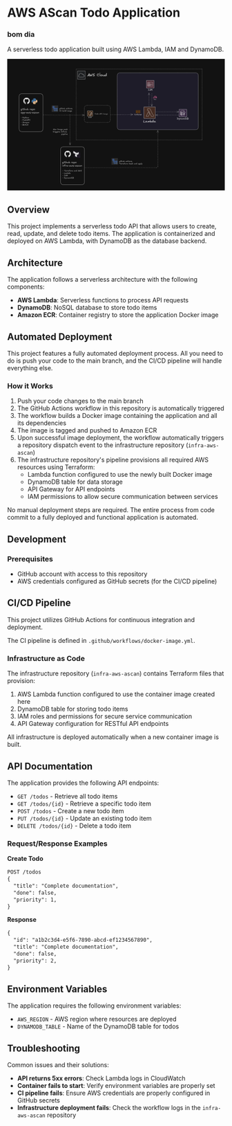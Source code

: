 # AWS AScan Todo Application
### bom dia
A serverless todo application built using AWS Lambda, IAM and DynamoDB.

![alt text](assets/image.png)

## Overview

This project implements a serverless todo API that allows users to create, read, update, and delete todo items. The application is containerized and deployed on AWS Lambda, with DynamoDB as the database backend.

## Architecture

The application follows a serverless architecture with the following components:
- **AWS Lambda**: Serverless functions to process API requests
- **DynamoDB**: NoSQL database to store todo items
- **Amazon ECR**: Container registry to store the application Docker image

## Automated Deployment

This project features a fully automated deployment process. All you need to do is push your code to the main branch, and the CI/CD pipeline will handle everything else.

### How it Works

1. Push your code changes to the main branch
2. The GitHub Actions workflow in this repository is automatically triggered
3. The workflow builds a Docker image containing the application and all its dependencies
4. The image is tagged and pushed to Amazon ECR
5. Upon successful image deployment, the workflow automatically triggers a repository dispatch event to the infrastructure repository (`infra-aws-ascan`)
6. The infrastructure repository's pipeline provisions all required AWS resources using Terraform:
   - Lambda function configured to use the newly built Docker image
   - DynamoDB table for data storage
   - API Gateway for API endpoints
   - IAM permissions to allow secure communication between services

No manual deployment steps are required. The entire process from code commit to a fully deployed and functional application is automated.

## Development

### Prerequisites

- GitHub account with access to this repository
- AWS credentials configured as GitHub secrets (for the CI/CD pipeline)

## CI/CD Pipeline

This project utilizes GitHub Actions for continuous integration and deployment.

The CI pipeline is defined in `.github/workflows/docker-image.yml`.

### Infrastructure as Code

The infrastructure repository (`infra-aws-ascan`) contains Terraform files that provision:

1. AWS Lambda function configured to use the container image created here
2. DynamoDB table for storing todo items
3. IAM roles and permissions for secure service communication
4. API Gateway configuration for RESTful API endpoints

All infrastructure is deployed automatically when a new container image is built.

## API Documentation

The application provides the following API endpoints:

- `GET /todos` - Retrieve all todo items
- `GET /todos/{id}` - Retrieve a specific todo item
- `POST /todos` - Create a new todo item
- `PUT /todos/{id}` - Update an existing todo item
- `DELETE /todos/{id}` - Delete a todo item

### Request/Response Examples

**Create Todo**
```
POST /todos
{
  "title": "Complete documentation",
  "done": false,
  "priority": 1,
}
```

**Response**
```
{
  "id": "a1b2c3d4-e5f6-7890-abcd-ef1234567890",
  "title": "Complete documentation",
  "done": false,
  "priority": 2,
}
```

## Environment Variables

The application requires the following environment variables:

- `AWS_REGION` - AWS region where resources are deployed
- `DYNAMODB_TABLE` - Name of the DynamoDB table for todos

## Troubleshooting

Common issues and their solutions:

- **API returns 5xx errors**: Check Lambda logs in CloudWatch
- **Container fails to start**: Verify environment variables are properly set
- **CI pipeline fails**: Ensure AWS credentials are properly configured in GitHub secrets
- **Infrastructure deployment fails**: Check the workflow logs in the `infra-aws-ascan` repository